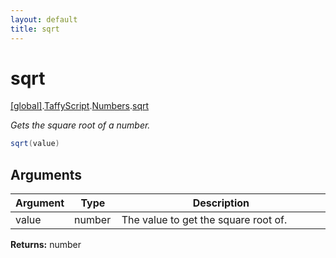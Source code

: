 ```yaml
---
layout: default
title: sqrt
---
```


# sqrt

[\[global\]]({{site.baseurl}}/docs/).[TaffyScript]({{site.baseurl}}/docs/TaffyScript/).[Numbers]({{site.baseurl}}/docs/TaffyScript/Numbers/).[sqrt]({{site.baseurl}}/docs/TaffyScript/Numbers/sqrt/)

_Gets the square root of a number._

```cs
sqrt(value)
```

## Arguments

<table>
  <col width="15%">
  <col width="15%">
  <thead>
    <tr>
      <th>Argument</th>
      <th>Type</th>
      <th>Description</th>
    </tr>
  </thead>
  <tbody>
    <tr>
      <td>value</td>
      <td>number</td>
      <td>The value to get the square root of.</td>
    </tr>
  </tbody>
</table>

**Returns:** number
